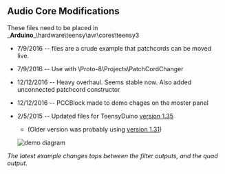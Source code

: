 ## Audio Core Modifications


These files need to be placed in \___Arduino___\hardware\teensy\avr\cores\teensy3

* 7/9/2016 -- files are a crude example that patchcords can be moved live.
* 7/9/2016 -- Use with \Proto-8\Projects\PatchCordChanger
* 12/12/2016 -- Heavy overhaul.  Seems stable now.  Also added unconnected patchcord constructor
* 12/12/2016 -- PCCBlock made to demo chages on the moster panel
* 2/5/2015 -- Updated files for TeensyDuino [version 1.35](https://www.pjrc.com/teensy/td_135/TeensyduinoInstall.exe)
  * (Older version was probably using [version 1.31](https://www.pjrc.com/teensy/td_131/TeensyduinoInstall.exe))

  ![demo diagram](https://raw.githubusercontent.com/marshalltaylorSFE/Proto-8/master/Projects/PCCBlock/AudioToolDiagram.jpg)

*The latest example changes taps between the filter outputs, and the quad output.*